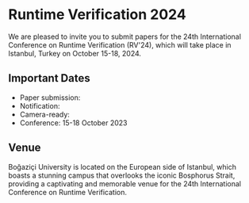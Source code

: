 # Runtime Verification 2024

We are pleased to invite you to submit papers for the 24th International Conference on Runtime Verification (RV'24), which will take place in Istanbul, Turkey on October 15-18, 2024.

## Important Dates

- Paper submission:
- Notification: 
- Camera-ready: 
- Conference: 15-18 October 2023

## Venue

Boğaziçi University is located on the European side of Istanbul, which boasts a stunning campus that overlooks the iconic Bosphorus Strait, providing a captivating and memorable venue for the 24th International Conference on Runtime Verification.
